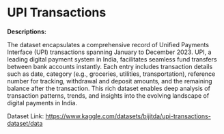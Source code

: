 # UPI Transactions

**Descriptions:**

The dataset encapsulates a comprehensive record of Unified Payments Interface (UPI) transactions spanning January to December 2023. UPI, a leading digital payment system in India, facilitates seamless fund transfers between bank accounts instantly. Each entry includes transaction details such as date, category (e.g., groceries, utilities, transportation), reference number for tracking, withdrawal and deposit amounts, and the remaining balance after the transaction. This rich dataset enables deep analysis of transaction patterns, trends, and insights into the evolving landscape of digital payments in India.

Dataset Link: https://www.kaggle.com/datasets/bijitda/upi-transactions-dataset/data
